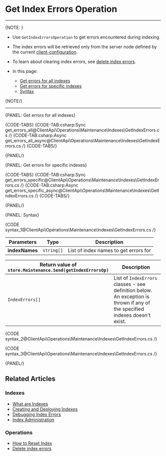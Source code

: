 # Get Index Errors Operation

---

{NOTE: }

* Use `GetIndexErrorsOperation` to get errors encountered during indexing.

* The index errors will be retrieved only from the server node defined by the current [client-configuration](../../../../client-api/configuration/load-balance/overview#client-logic-for-choosing-a-node).

* To learn about clearing index errors, see [delete index errors](../../../../client-api/operations/maintenance/indexes/delete-index-errors). 

* In this page:
    * [Get errors for all indexes](../../../../client-api/operations/maintenance/indexes/get-index-errors#get-errors-for-all-indexes)
    * [Get errors for specific indexes](../../../../client-api/operations/maintenance/indexes/get-index-errors#get-errors-for-specific-indexes)
    * [Syntax](../../../../client-api/operations/maintenance/indexes/get-index-errors#syntax)

{NOTE/}

---

{PANEL: Get errors for all indexes}

{CODE-TABS}
{CODE-TAB:csharp:Sync get_errors_all@ClientApi\Operations\Maintenance\Indexes\GetIndexErrors.cs /}
{CODE-TAB:csharp:Async get_errors_all_async@ClientApi\Operations\Maintenance\Indexes\GetIndexErrors.cs /}
{CODE-TABS/}

{PANEL/}

{PANEL: Get errors for specific indexes}

{CODE-TABS}
{CODE-TAB:csharp:Sync get_errors_specific@ClientApi\Operations\Maintenance\Indexes\GetIndexErrors.cs /}
{CODE-TAB:csharp:Async get_errors_specific_async@ClientApi\Operations\Maintenance\Indexes\GetIndexErrors.cs /}
{CODE-TABS/}

{PANEL/}

{PANEL: Syntax}

{CODE syntax_1@ClientApi\Operations\Maintenance\Indexes\GetIndexErrors.cs /}

| Parameters | Type | Description |
| - | - | - |
| **indexNames** | `string[]` | List of index names to get errors for |

| Return value of<br>`store.Maintenance.Send(getIndexErrorsOp)`| Description |
| - | - |
| `IndexErrors[]` | List of `IndexErrors` classes - see definition below.<br>An exception is thrown if any of the specified indexes doesn't exist. |

{CODE syntax_2@ClientApi\Operations\Maintenance\Indexes\GetIndexErrors.cs /}

{CODE syntax_3@ClientApi\Operations\Maintenance\Indexes\GetIndexErrors.cs /}

{PANEL/}

## Related Articles

### Indexes

- [What are Indexes](../../../../indexes/what-are-indexes)
- [Creating and Deploying Indexes](../../../../indexes/creating-and-deploying)
- [Debugging Index Errors](../../../../indexes/troubleshooting/debugging-index-errors)
- [Index Administration](../../../../indexes/index-administration)

### Operations

- [How to Reset Index](../../../../client-api/operations/maintenance/indexes/reset-index)
- [Delete index errors](../../../../client-api/operations/maintenance/indexes/delete-index-errors)
